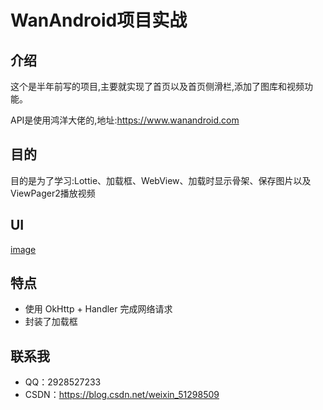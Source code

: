 # WanAndroid项目实战

## 介绍

这个是半年前写的项目,主要就实现了首页以及首页侧滑栏,添加了图库和视频功能。

API是使用鸿洋大佬的,地址:https://www.wanandroid.com

## 目的

目的是为了学习:Lottie、加载框、WebView、加载时显示骨架、保存图片以及ViewPager2播放视频

## UI

[image](img/img1.jpg)

## 特点

* 使用 OkHttp + Handler 完成网络请求
* 封装了加载框

## 联系我

* QQ：2928527233
* CSDN：https://blog.csdn.net/weixin_51298509
